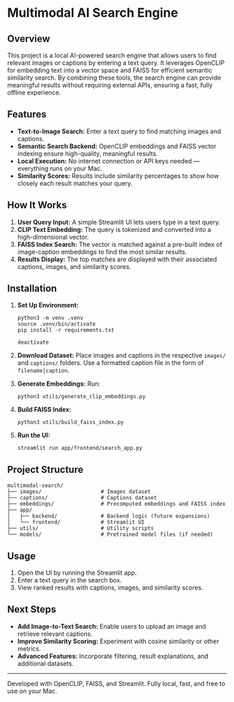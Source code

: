 # Multimodal AI Search Engine

## Overview
This project is a local AI-powered search engine that allows users to find relevant images or captions by entering a text query. It leverages OpenCLIP for embedding text into a vector space and FAISS for efficient semantic similarity search. By combining these tools, the search engine can provide meaningful results without requiring external APIs, ensuring a fast, fully offline experience.

## Features
- **Text-to-Image Search:** Enter a text query to find matching images and captions.
- **Semantic Search Backend:** OpenCLIP embeddings and FAISS vector indexing ensure high-quality, meaningful results.
- **Local Execution:** No internet connection or API keys needed — everything runs on your Mac.
- **Similarity Scores:** Results include similarity percentages to show how closely each result matches your query.

## How It Works
1. **User Query Input:** A simple Streamlit UI lets users type in a text query.
2. **CLIP Text Embedding:** The query is tokenized and converted into a high-dimensional vector.
3. **FAISS Index Search:** The vector is matched against a pre-built index of image-caption embeddings to find the most similar results.
4. **Results Display:** The top matches are displayed with their associated captions, images, and similarity scores.

## Installation
1. **Set Up Environment:**
   ```
   python3 -m venv .venv
   source .venv/bin/activate
   pip install -r requirements.txt

   deactivate
   ```

2. **Download Dataset:**
   Place images and captions in the respective `images/` and `captions/` folders. Use a formatted caption file in the form of `filename|caption`.

3. **Generate Embeddings:**
   Run:
   ```
   python3 utils/generate_clip_embeddings.py
   ```

4. **Build FAISS Index:**
   ```
   python3 utils/build_faiss_index.py
   ```

5. **Run the UI:**
   ```
   streamlit run app/frontend/search_app.py
   ```

## Project Structure
```
multimodal-search/
├── images/                   # Images dataset
├── captions/                 # Captions dataset
├── embeddings/               # Precomputed embeddings and FAISS index
├── app/
│   ├── backend/              # Backend logic (future expansions)
│   └── frontend/             # Streamlit UI
├── utils/                    # Utility scripts
└── models/                   # Pretrained model files (if needed)
```

## Usage
1. Open the UI by running the Streamlit app.
2. Enter a text query in the search box.
3. View ranked results with captions, images, and similarity scores.

## Next Steps
- **Add Image-to-Text Search:** Enable users to upload an image and retrieve relevant captions.
- **Improve Similarity Scoring:** Experiment with cosine similarity or other metrics.
- **Advanced Features:** Incorporate filtering, result explanations, and additional datasets.

---

Developed with OpenCLIP, FAISS, and Streamlit. Fully local, fast, and free to use on your Mac.